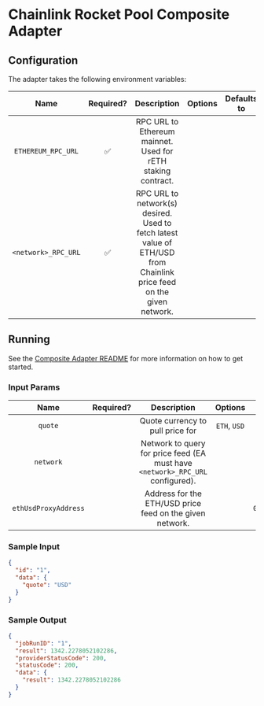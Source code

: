 # Chainlink Rocket Pool Composite Adapter

## Configuration

The adapter takes the following environment variables:

|        Name         | Required? |                                                     Description                                                      | Options | Defaults to |
| :-----------------: | :-------: | :------------------------------------------------------------------------------------------------------------------: | :-----: | :---------: |
| `ETHEREUM_RPC_URL`  |    ✅     |                             RPC URL to Ethereum mainnet. Used for rETH staking contract.                             |         |             |
| `<network>_RPC_URL` |    ✅     | RPC URL to network(s) desired. Used to fetch latest value of ETH/USD from Chainlink price feed on the given network. |         |             |

## Running

See the [Composite Adapter README](../README.md) for more information on how to get started.

### Input Params

|         Name         | Required? |                                  Description                                   |   Options    |                 Defaults to                  |
| :------------------: | :-------: | :----------------------------------------------------------------------------: | :----------: | :------------------------------------------: |
|       `quote`        |           |                        Quote currency to pull price for                        | `ETH`, `USD` |                    `ETH`                     |
|      `network`       |           | Network to query for price feed (EA must have `<network>_RPC_URL` configured). |              |                  `ethereum`                  |
| `ethUsdProxyAddress` |           |            Address for the ETH/USD price feed on the given network.            |              | `0x5f4eC3Df9cbd43714FE2740f5E3616155c5b8419` |

### Sample Input

```json
{
  "id": "1",
  "data": {
    "quote": "USD"
  }
}
```

### Sample Output

```json
{
  "jobRunID": "1",
  "result": 1342.2278052102286,
  "providerStatusCode": 200,
  "statusCode": 200,
  "data": {
    "result": 1342.2278052102286
  }
}
```

